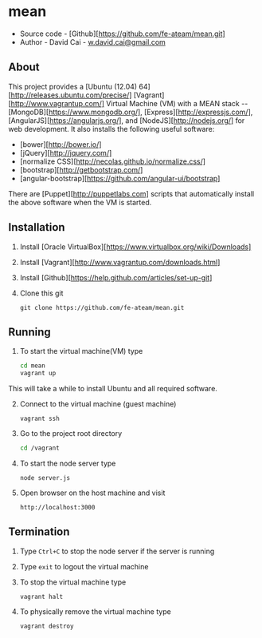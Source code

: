 mean
====

* Source code - [Github][https://github.com/fe-ateam/mean.git]
* Author - David Cai - <w.david.cai@gmail.com>

About
-----

This project provides a [Ubuntu (12.04) 64][http://releases.ubuntu.com/precise/] [Vagrant][http://www.vagrantup.com/] Virtual Machine (VM) with a MEAN stack -- [MongoDB][https://www.mongodb.org/], [Express][http://expressjs.com/], [AngularJS][https://angularjs.org/], and [NodeJS][http://nodejs.org/] for web development. It also installs the following useful software:

* [bower][http://bower.io/]
* [jQuery][http://jquery.com/]
* [normalize CSS][http://necolas.github.io/normalize.css/]
* [bootstrap][http://getbootstrap.com/]
* [angular-bootstrap][https://github.com/angular-ui/bootstrap]

There are [Puppet][http://puppetlabs.com] scripts that automatically install the above software when the VM is started.

Installation
------------

1. Install [Oracle VirtualBox][https://www.virtualbox.org/wiki/Downloads]

2. Install [Vagrant][http://www.vagrantup.com/downloads.html]

3. Install [Github][https://help.github.com/articles/set-up-git]

4. Clone this git

    ```
    git clone https://github.com/fe-ateam/mean.git
    ```

Running
-------

1. To start the virtual machine(VM) type

    ```bash
    cd mean
    vagrant up
    ```

  This will take a while to install Ubuntu and all required software.

2. Connect to the virtual machine (guest machine)

    ```
    vagrant ssh
    ```

3. Go to the project root directory

    ```bash
    cd /vagrant
    ```

4. To start the node server type

    ```
    node server.js
    ```

5. Open browser on the host machine and visit

    ```
    http://localhost:3000
    ```

Termination
-----------

1. Type `Ctrl+C` to stop the node server if the server is running

2. Type `exit` to logout the virtual machine

3. To stop the virtual machine type

    ```
    vagrant halt
    ```

4. To physically remove the virtual machine type

    ```
    vagrant destroy
    ```


